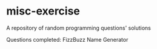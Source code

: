 # misc-exercise
A repository of random programming questions' solutions

Questions completed:
FizzBuzz
Name Generator
